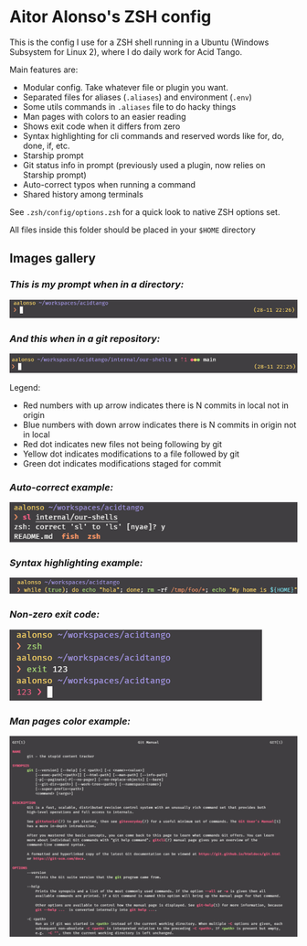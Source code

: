 # Aitor Alonso's ZSH config

This is the config I use for a ZSH shell running in a Ubuntu (Windows Subsystem for Linux 2), where I do daily work for Acid Tango.

Main features are:

- Modular config. Take whatever file or plugin you want.
- Separated files for aliases (`.aliases`) and environment (`.env`)
- Some utils commands in `.aliases` file to do hacky things
- Man pages with colors to an easier reading
- Shows exit code when it differs from zero
- Syntax highlighting for cli commands and reserved words like for, do, done, if, etc.
- Starship prompt
- Git status info in prompt (previously used a plugin, now relies on Starship prompt)
- Auto-correct typos when running a command
- Shared history among terminals

See `.zsh/config/options.zsh` for a quick look to native ZSH options set.

All files inside this folder should be placed in your `$HOME` directory

## Images gallery

### _This is my prompt when in a directory:_

![image](.readme-images/dir.png)

### _And this when in a git repository:_

![image](.readme-images/git.png)

Legend:
- Red numbers with up arrow indicates there is N commits in local not in origin
- Blue numbers with down arrow indicates there is N commits in origin not in local
- Red dot indicates new files not being following by git
- Yellow dot indicates modifications to a file followed by git
- Green dot indicates modifications staged for commit

### _Auto-correct example:_

![image](.readme-images/auto-correct.png)

### _Syntax highlighting example:_

![image](.readme-images/syntax.png)

### _Non-zero exit code:_

![image](.readme-images/exit.png)

### _Man pages color example:_

![image](.readme-images/man.png)
